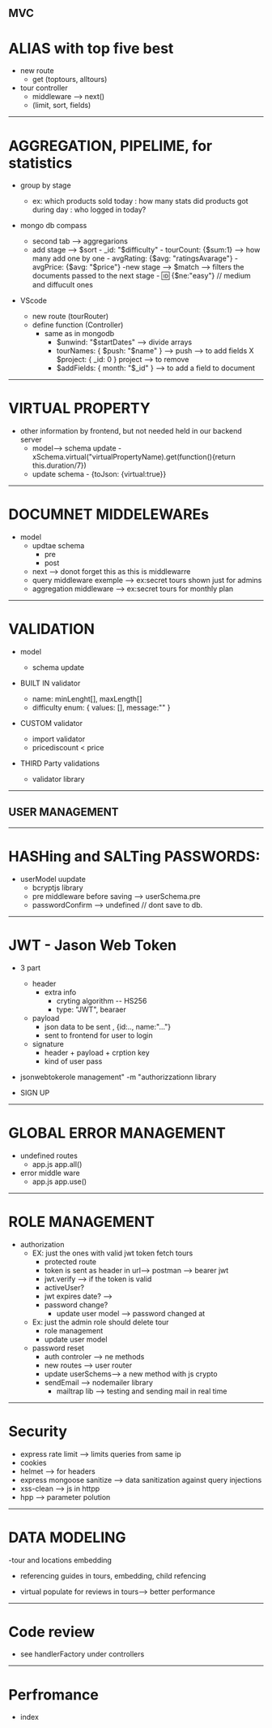 ## MVC

# ALIAS with top five best

- new route
  - get (toptours, alltours)
- tour controller
  - middleware --> next()
  - (limit, sort, fields)

---

# AGGREGATION, PIPELIME, for statistics

- group by stage

  - ex: which products sold today
    : how many stats did products got during day
    : who logged in today?

- mongo db compass

  - second tab --> aggregarions
  - add stage --> $sort
            - _id: "$difficulty" - tourCount: {$sum:1} --> how many add one by one
            - avgRating: {$avg: "ratingsAvarage"} - avgPrice: {$avg: "$price"}
    -new stage --> $match --> filters the documents passed to the next stage
            - :id: {$ne:"easy"} // medium and diffucult ones

- VScode
  - new route (tourRouter)
  - define function (Controller)
    - same as in mongodb
      - $unwind: "$startDates" --> divide arrays
      - tourNames: { $push: "$name" } --> push --> to add fields X $project: { \_id: 0 } project --> to remove
      - $addFields: { month: "$\_id" } --> to add a field to document

---

# VIRTUAL PROPERTY

- other information by frontend, but not needed held in our backend server
  - model--> schema update - xSchema.virtual("virtualPropertyName).get(function(){return this.duration/7})
  - update schema - {toJson: {virtual:true}}

---

# DOCUMNET MIDDELEWAREs

- model
  - updtae schema
    - pre
    - post
  - next --> donot forget this as this is middlewarre
  - query middleware exemple --> ex:secret tours shown just for admins
  - aggregation middleware --> ex:secret tours for monthly plan

---

# VALIDATION

- model

  - schema update

- BUILT IN validator

  - name: minLenght[], maxLength[]
  - difficulty enum: {
    values: [],
    message:""
    }

- CUSTOM validator

  - import validator
  - pricediscount < price

- THIRD Party validations
  - validator library

---

## USER MANAGEMENT

---

# HASHing and SALTing PASSWORDS:

- userModel uupdate
  - bcryptjs library
  - pre middleware before saving --> userSchema.pre
  - passwordConfirm --> undefined // dont save to db.

---

# JWT - Jason Web Token

- 3 part
  - header
    - extra info
      - cryting algorithm -- HS256
      - type: "JWT", bearaer
  - payload
    - json data to be sent , {id:.., name:"..."}
    - sent to frontend for user to login
  - signature
    - header + payload + crption key
    - kind of user pass
- jsonwebtokerole management" -m "authorizzationn library

- SIGN UP

---

# GLOBAL ERROR MANAGEMENT

- undefined routes
  - app.js app.all()
- error middle ware
  - app.js app.use()

---

# ROLE MANAGEMENT

- authorization
  - EX: just the ones with valid jwt token fetch tours
    - protected route
    - token is sent as header in url--> postman --> bearer
      jwt
    - jwt.verify --> if the token is valid
    - activeUser?
    - jwt expires date? -->
    - password change?
      - update user model --> password changed at
  - Ex: just the admin role should delete tour
    - role management
    - update user model
  - password reset
    - auth controler --> ne methods
    - new routes --> user router
    - update userSchems--> a new method with js crypto
    - sendEmail --> nodemailer library
      - mailtrap lib --> testing and sending mail in real time

---

# Security

- express rate limit --> limits queries from same ip
- cookies
- helmet --> for headers
- express mongoose sanitize --> data sanitization against query injections
- xss-clean --> js in httpp
- hpp --> parameter polution

---

# DATA MODELING

-tour and locations embedding

- referencing guides in tours, embedding, child refencing

- virtual populate for reviews in tours--> better performance

---

# Code review

- see handlerFactory under controllers

---

# Perfromance

- index
